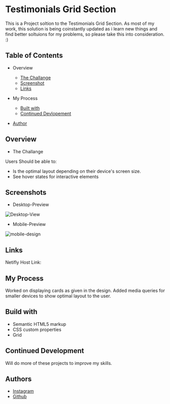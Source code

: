 # Testimonials Grid Section

This is a Project soltion to the Testimonials Grid Section.
As most of my work, this solution is being coinstantly updated as i learn new things and find better soltuions for my problems, so please take this into consideration. :)



## Table of Contents
* Overview
    * [The Challange]()
    * [Screenshot]()
    * [Links](https://github.com/Kapil56J/3-Column-Preview-Component/edit/main/README.md)

* My Process
    * [Built with]()
    * [Continued Devlopement]()
* [Author]()
## Overview

* The Challange


Users Should be able to:

* Is the optimal layout depending on their device's screen size.
* See hover states for interactive elements


## Screenshots

* Desktop-Preview

![Desktop-View](https://user-images.githubusercontent.com/103952813/179387620-51a0f947-52e9-45d4-ac68-99e8541026ea.jpg)

* Mobile-Preview


![mobile-design](https://user-images.githubusercontent.com/103952813/179387639-8b7e09cd-1078-4980-83e9-8d3776e606a1.jpg)


## Links

Netifly Host Link:



## My Process

Worked on displaying cards as given in the design. Added media queries for smaller devices to show optimal layout to the user.
## Build with

* Semantic HTML5 markup
* CSS custom properties
* Grid
## Continued Development

Will do more of these projects to improve my skills.
## Authors

- [Instagram](https://www.instagram.com/i_am_kapildj/?hl=en)
- [Github](https://github.com/Kapil56J/3-Column-Preview-Component)



